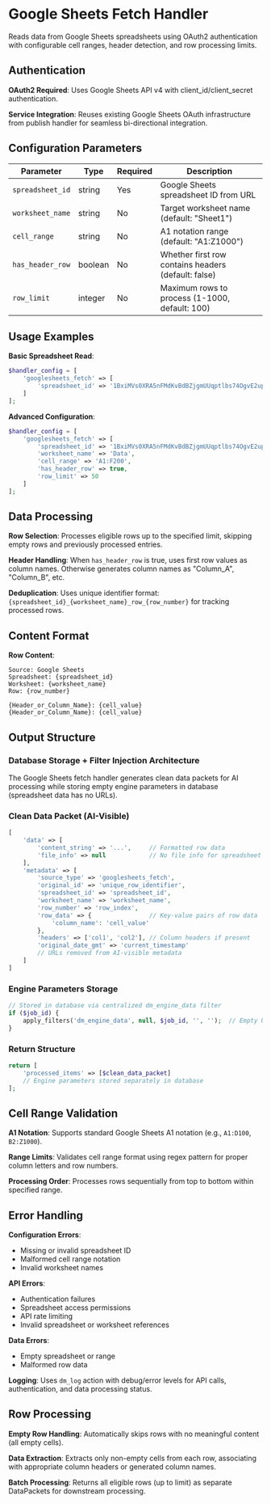 # Google Sheets Fetch Handler

Reads data from Google Sheets spreadsheets using OAuth2 authentication with configurable cell ranges, header detection, and row processing limits.

## Authentication

**OAuth2 Required**: Uses Google Sheets API v4 with client_id/client_secret authentication.

**Service Integration**: Reuses existing Google Sheets OAuth infrastructure from publish handler for seamless bi-directional integration.

## Configuration Parameters

| Parameter | Type | Required | Description |
|-----------|------|----------|-------------|
| `spreadsheet_id` | string | Yes | Google Sheets spreadsheet ID from URL |
| `worksheet_name` | string | No | Target worksheet name (default: "Sheet1") |
| `cell_range` | string | No | A1 notation range (default: "A1:Z1000") |
| `has_header_row` | boolean | No | Whether first row contains headers (default: false) |
| `row_limit` | integer | No | Maximum rows to process (1-1000, default: 100) |

## Usage Examples

**Basic Spreadsheet Read**:
```php
$handler_config = [
    'googlesheets_fetch' => [
        'spreadsheet_id' => '1BxiMVs0XRA5nFMdKvBdBZjgmUUqptlbs74OgvE2upms'
    ]
];
```

**Advanced Configuration**:
```php
$handler_config = [
    'googlesheets_fetch' => [
        'spreadsheet_id' => '1BxiMVs0XRA5nFMdKvBdBZjgmUUqptlbs74OgvE2upms',
        'worksheet_name' => 'Data',
        'cell_range' => 'A1:F200',
        'has_header_row' => true,
        'row_limit' => 50
    ]
];
```

## Data Processing

**Row Selection**: Processes eligible rows up to the specified limit, skipping empty rows and previously processed entries.

**Header Handling**: When `has_header_row` is true, uses first row values as column names. Otherwise generates column names as "Column_A", "Column_B", etc.

**Deduplication**: Uses unique identifier format: `{spreadsheet_id}_{worksheet_name}_row_{row_number}` for tracking processed rows.

## Content Format

**Row Content**:
```
Source: Google Sheets
Spreadsheet: {spreadsheet_id}
Worksheet: {worksheet_name}
Row: {row_number}

{Header_or_Column_Name}: {cell_value}
{Header_or_Column_Name}: {cell_value}
```

## Output Structure

### Database Storage + Filter Injection Architecture

The Google Sheets fetch handler generates clean data packets for AI processing while storing empty engine parameters in database (spreadsheet data has no URLs).

### Clean Data Packet (AI-Visible)

```php
[
    'data' => [
        'content_string' => '...',     // Formatted row data
        'file_info' => null            // No file info for spreadsheet data
    ],
    'metadata' => [
        'source_type' => 'googlesheets_fetch',
        'original_id' => 'unique_row_identifier',
        'spreadsheet_id' => 'spreadsheet_id',
        'worksheet_name' => 'worksheet_name',
        'row_number' => 'row_index',
        'row_data' => {                // Key-value pairs of row data
            'column_name': 'cell_value'
        },
        'headers' => ['col1', 'col2'], // Column headers if present
        'original_date_gmt' => 'current_timestamp'
        // URLs removed from AI-visible metadata
    ]
]
```

### Engine Parameters Storage

```php
// Stored in database via centralized dm_engine_data filter
if ($job_id) {
    apply_filters('dm_engine_data', null, $job_id, '', '');  // Empty URLs for spreadsheet data
}
```

### Return Structure

```php
return [
    'processed_items' => [$clean_data_packet]
    // Engine parameters stored separately in database
];
```

## Cell Range Validation

**A1 Notation**: Supports standard Google Sheets A1 notation (e.g., `A1:D100`, `B2:Z1000`).

**Range Limits**: Validates cell range format using regex pattern for proper column letters and row numbers.

**Processing Order**: Processes rows sequentially from top to bottom within specified range.

## Error Handling

**Configuration Errors**:
- Missing or invalid spreadsheet ID
- Malformed cell range notation
- Invalid worksheet names

**API Errors**:
- Authentication failures
- Spreadsheet access permissions
- API rate limiting
- Invalid spreadsheet or worksheet references

**Data Errors**:
- Empty spreadsheet or range
- Malformed row data

**Logging**: Uses `dm_log` action with debug/error levels for API calls, authentication, and data processing status.

## Row Processing

**Empty Row Handling**: Automatically skips rows with no meaningful content (all empty cells).

**Data Extraction**: Extracts only non-empty cells from each row, associating with appropriate column headers or generated column names.

**Batch Processing**: Returns all eligible rows (up to limit) as separate DataPackets for downstream processing.